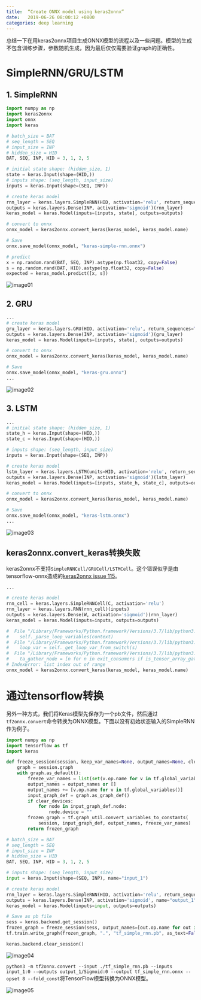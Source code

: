 ```yaml
---
title:  “Create ONNX model using keras2onnx”
date:   2019-06-26 08:00:12 +0800
categories: deep learning
---
```


总结一下在用keras2onnx项目生成ONNX模型的流程以及一些问题。模型的生成不包含训练步骤，参数随机生成，因为最后仅仅需要验证graph的正确性。


# SimpleRNN/GRU/LSTM

## 1. SimpleRNN
```python
import numpy as np
import keras2onnx
import onnx
import keras

# batch_size = BAT
# seq_length = SEQ
# input_size = INP
# hidden_size = HID
BAT, SEQ, INP, HID = 3, 1, 2, 5

# initial state shape: (hidden_size, 1)
state = keras.Input(shape=(HID,))
# inputs shape: (seq_length, input_size)
inputs = keras.Input(shape=(SEQ, INP))

# create keras model
rnn_layer = keras.layers.SimpleRNN(HID, activation='relu', return_sequences=True)(inputs, initial_state=[state])
outputs = keras.layers.Dense(INP, activation='sigmoid')(rnn_layer)
keras_model = keras.Model(inputs=[inputs, state], outputs=outputs)

# convert to onnx
onnx_model = keras2onnx.convert_keras(keras_model, keras_model.name)

# Save
onnx.save_model(onnx_model, "keras-simple-rnn.onnx")

# predict
x = np.random.rand(BAT, SEQ, INP).astype(np.float32, copy=False)
s = np.random.rand(BAT, HID).astype(np.float32, copy=False)
expected = keras_model.predict([x, s])
```
![image01]({{site.baseurl}}/image/20190626/keras-simplernn.png)

## 2. GRU
```python
...
# create keras model
gru_layer = keras.layers.GRU(HID, activation='relu', return_sequences=True)(inputs, initial_state=[state])
outputs = keras.layers.Dense(INP, activation='sigmoid')(gru_layer)
keras_model = keras.Model(inputs=[inputs, state], outputs=outputs)

# convert to onnx
onnx_model = keras2onnx.convert_keras(keras_model, keras_model.name)

# Save
onnx.save_model(onnx_model, "keras-gru.onnx")
...
```
![image02]({{site.baseurl}}/image/20190626/keras-gru.png)

## 3. LSTM
```python
...
# initial state shape: (hidden_size, 1)
state_h = keras.Input(shape=(HID,))
state_c = keras.Input(shape=(HID,))

# inputs shape: (seq_length, input_size)
inputs = keras.Input(shape=(SEQ, INP))

# create keras model
lstm_layer = keras.layers.LSTM(units=HID, activation='relu', return_sequences=True)(inputs, initial_state=[state_h, state_c])
outputs = keras.layers.Dense(INP, activation='sigmoid')(lstm_layer)
keras_model = keras.Model(inputs=[inputs, state_h, state_c], outputs=outputs)

# convert to onnx
onnx_model = keras2onnx.convert_keras(keras_model, keras_model.name)

# Save
onnx.save_model(onnx_model, "keras-lstm.onnx")
...
```
![image03]({{site.baseurl}}/image/20190626/keras-lstm.png)

## keras2onnx.convert_keras转换失败

keras2onnx不支持`SimpleRNNCell/GRUCell/LSTMCell`。这个错误似乎是由tensorflow-onnx造成的[keras2onnx issue 115](https://github.com/onnx/keras-onnx/issues/115)。

```python
...

# create keras model
rnn_cell = keras.layers.SimpleRNNCell(C, activation='relu')
rnn_layer = keras.layers.RNN(rnn_cell)(inputs)
outputs = keras.layers.Dense(W, activation='sigmoid')(rnn_layer)
keras_model = keras.Model(inputs=inputs, outputs=outputs)

#  File "/Library/Frameworks/Python.framework/Versions/3.7/lib/python3.7/site-packages/keras2onnx-1.4.0-py3.7.egg/keras2onnx/ktf2onnx/tf2onnx/rewriter/loop_rewriter_base.py", line 230, in _check_in_read_only_mode
#    self._parse_loop_variables(context)
#  File "/Library/Frameworks/Python.framework/Versions/3.7/lib/python3.7/site-packages/keras2onnx-1.4.0-py3.7.egg/keras2onnx/ktf2onnx/tf2onnx/rewriter/loop_rewriter_base.py", line 244, in _parse_loop_variables
#    loop_var = self._get_loop_var_from_switch(s)
#  File "/Library/Frameworks/Python.framework/Versions/3.7/lib/python3.7/site-packages/keras2onnx-1.4.0-py3.7.egg/keras2onnx/ktf2onnx/tf2onnx/rewriter/loop_rewriter_base.py", line 391, in _get_loop_var_from_switch
#    ta_gather_node = [n for n in exit_consumers if is_tensor_array_gather_op(n)][0]
# IndexError: list index out of range
onnx_model = keras2onnx.convert_keras(keras_model, keras_model.name)
```

# 通过tensorflow转换

另外一种方式，我们将Keras模型先保存为一个pb文件，然后通过`tf2onnx.convert`命令转换为ONNX模型。下面以没有初始状态输入的SimpleRNN作为例子。

```python
import numpy as np
import tensorflow as tf
import keras

def freeze_session(session, keep_var_names=None, output_names=None, clear_devices=True):
    graph = session.graph
    with graph.as_default():
        freeze_var_names = list(set(v.op.name for v in tf.global_variables()).difference(keep_var_names or []))
        output_names = output_names or []
        output_names += [v.op.name for v in tf.global_variables()]
        input_graph_def = graph.as_graph_def()
        if clear_devices:
            for node in input_graph_def.node:
                node.device = ""
        frozen_graph = tf.graph_util.convert_variables_to_constants(
            session, input_graph_def, output_names, freeze_var_names)
        return frozen_graph

# batch_size = BAT
# seq_length = SEQ
# input_size = INP
# hidden_size = HID
BAT, SEQ, INP, HID = 3, 1, 2, 5

# inputs shape: (seq_length, input_size)
input = keras.Input(shape=(SEQ, INP), name="input_1")

# create keras model
rnn_layer = keras.layers.SimpleRNN(HID, activation='relu', return_sequences=True)(input)
outputs = keras.layers.Dense(INP, activation='sigmoid', name="output_1")(rnn_layer)
keras_model = keras.Model(inputs=input, outputs=outputs)

# Save as pb file
sess = keras.backend.get_session()
frozen_graph = freeze_session(sess, output_names=[out.op.name for out in keras_model.outputs])
tf.train.write_graph(frozen_graph, ".", "tf_simple_rnn.pb", as_text=False)

keras.backend.clear_session()
```
![image04]({{site.baseurl}}/image/20190626/tf-rnn-pb.png)

`python3 -m tf2onnx.convert --input ./tf_simple_rnn.pb --inputs input_1:0 --outputs output_1/Sigmoid:0 --output tf_simple_rnn.onnx --opset 8 --fold_const`将TensorFlow模型转换为ONNX模型。

![image05]({{site.baseurl}}/image/20190626/tf-rnn-onnx.png)